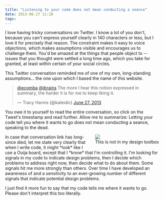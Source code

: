 ```yaml
---
title: "Listening to your code does not mean conducting a seance"
date: 2013-06-27 11:28
tags: 
---
```

I love having tricky conversations on Twitter. I know a lot of you don't, because you can't express yourself clearly in 140 characters or less, but I love it for precisely that reason. The constraint makes it easy to voice objections, which makes assumptions visible and encourages us to challenge them. You'd be amazed at the things that people object to -- issues that you thought were settled a long time ago, which you take for granted, at least within certain of your social circles.

This Twitter conversation reminded me of one of my own, long-standing assumptions... the one upon which I based the name of this website.

<blockquote class="twitter-tweet"><p><a href="https://twitter.com/ecomba">@ecomba</a> <a href="https://twitter.com/jbrains">@jbrains</a> The more I hear this notion expressed in summary, the harder it is for me to keep liking it.</p>&mdash; Tracy Harms (@kaleidic) <a href="https://twitter.com/kaleidic/statuses/350066667709140992">June 27, 2013</a></blockquote>
<script async src="//platform.twitter.com/widgets.js" charset="utf-8"></script>

You owe it to yourself to read the entire conversation, so click on the Tweet's timestamp and read further. Allow me to summarize: Letting your code tell you where it wants to go does not mean conducting a seance, speaking to the dead.

<div markdown="1">
<figure style="float: right; padding: 0em 0em 1em 1em; margin: 0px">
<img src="/images/Original_ouija_board.jpg">
<figcaption>This is not in my design toolbox</figcaption>
</figure>
In case that conversation link has long-since died, let me state very clearly that when I write code, it might *look* like I use a Ouija board, except that I *know* that I'm controlling it. I'm looking for signals in my code to indicate design problems, then I decide which problems to address right now, then decide what to do about them. Some signals hit me more strongly than others. Over time I have developed an awareness of and a sensitivity to an ever-growing number of different signals that indicate potential design problems.
</div>

I just find it more fun to say that my code tells me where it wants to go. Please don't interpret this too literally.
